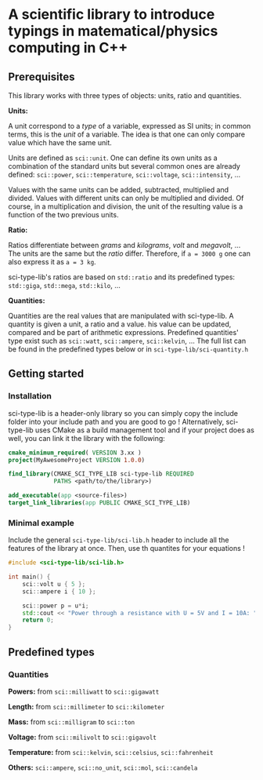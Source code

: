 A scientific library to introduce typings in matematical/physics computing in C++
===

## Prerequisites

This library works with three types of objects: units, ratio and quantities.

**Units:**

A unit correspond to a *type* of a variable, expressed as SI units; in common terms, this is the *unit* of a variable. The idea is that one can only compare value which have the same unit.

Units are defined as `sci::unit`. One can define its own units as a combination of the standard units but several common ones are already defined: `sci::power`, `sci::temperature`, `sci::voltage`, `sci::intensity`, ...

Values with the same units can be added, subtracted, multiplied and divided. Values with different units can only be multiplied and divided. Of course, in a multiplication and division, the unit of the resulting value is a function of the two previous units.

**Ratio:**

Ratios differentiate between *grams* and *kilograms*, *volt* and *megavolt*, ... The units are the same but the *ratio* differ. Therefore, if `a = 3000 g` one can also express it as `a = 3 kg`. 

sci-type-lib's ratios are based on `std::ratio` and its predefined types: `std::giga`, `std::mega`, `std::kilo`, ...

**Quantities:**

Quantities are the real values that are manipulated with sci-type-lib. A quantity is given a unit, a ratio and a value. his value can be updated, compared and be part of arithmetic expressions. Predefined quantities' type exist such as `sci::watt`, `sci::ampere`, `sci::kelvin`, ... The full list can be found in the predefined types below or in `sci-type-lib/sci-quantity.h`

## Getting started

### Installation

sci-type-lib is a header-only library so you can simply copy the include folder into your include path and you are good to go ! Alternatively, sci-type-lib uses CMake as a build management tool and if your project does as well, you can link it the library with the following:

```cmake
cmake_minimum_required( VERSION 3.xx )
project(MyAwesomeProject VERSION 1.0.0)

find_library(CMAKE_SCI_TYPE_LIB sci-type-lib REQUIRED
             PATHS <path/to/the/library>)

add_executable(app <source-files>)
target_link_libraries(app PUBLIC CMAKE_SCI_TYPE_LIB)
```


### Minimal example

Include the general `sci-type-lib/sci-lib.h` header to include all the features of the library at once. Then, use th quantites for your equations !

```c++
#include <sci-type-lib/sci-lib.h>

int main() {
    sci::volt u { 5 };
    sci::ampere i { 10 };

    sci::power p = u*i;
    std::cout << "Power through a resistance with U = 5V and I = 10A: " << p.value();
    return 0;
}
```

## Predefined types

### Quantities

**Powers:** from `sci::milliwatt` to `sci::gigawatt`

**Length:** from `sci::millimeter` to `sci::kilometer`

**Mass:** from `sci::milligram` to `sci::ton`

**Voltage:** from `sci::milivolt` to `sci::gigavolt`

**Temperature:** from `sci::kelvin`, `sci::celsius`, `sci::fahrenheit`

**Others:** `sci::ampere`, `sci::no_unit`, `sci::mol`, `sci::candela`

